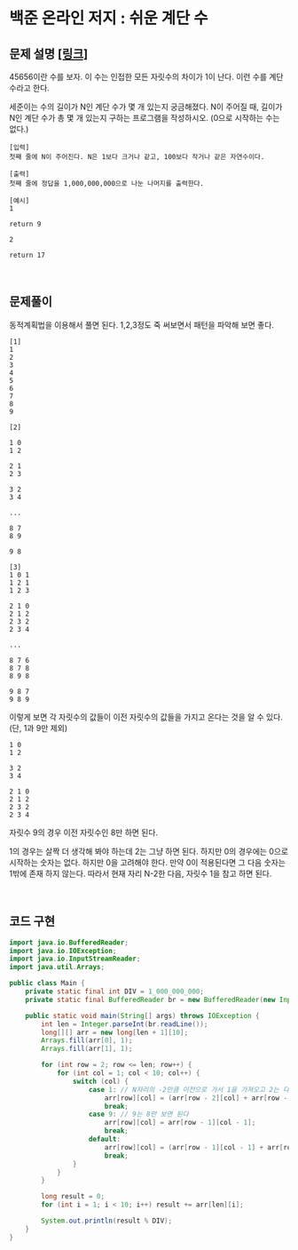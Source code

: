 # 백준 온라인 저지 : 쉬운 계단 수

## 문제 설명 [[링크]](https://www.acmicpc.net/problem/10844)

45656이란 수를 보자. 이 수는 인접한 모든 자릿수의 차이가 1이 난다. 이런 수를 계단 수라고 한다. 

세준이는 수의 길이가 N인 계단 수가 몇 개 있는지 궁금해졌다. N이 주어질 때, 길이가 N인 계단 수가 총 몇 개 있는지 구하는 프로그램을 작성하시오. (0으로 시작하는 수는 없다.)

```
[입력]
첫째 줄에 N이 주어진다. N은 1보다 크거나 같고, 100보다 작거나 같은 자연수이다.

[출력]
첫째 줄에 정답을 1,000,000,000으로 나눈 나머지를 출력한다.

[예시]
1

return 9

2

return 17
```

​      

## 문제풀이

동적계획법을 이용해서 풀면 된다. 1,2,3정도 죽 써보면서 패턴을 파악해 보면 좋다.

```
[1]
1
2
3
4
5
6
7
8
9

[2]

1 0
1 2

2 1
2 3

3 2
3 4

...

8 7
8 9

9 8

[3]
1 0 1
1 2 1
1 2 3

2 1 0
2 1 2
2 3 2
2 3 4

...

8 7 6
8 7 8
8 9 8

9 8 7
9 8 9
```



이렇게 보면 각 자릿수의 값들이 이전 자릿수의 값들을 가지고 온다는 것을 알 수 있다. (단, 1과 9만 제외)

```
1 0
1 2

3 2
3 4

2 1 0
2 1 2
2 3 2
2 3 4
```

자릿수 9의 경우 이전 자릿수인 8만 하면 된다.

1의 경우는 살짝 더 생각해 봐야 하는데 2는 그냥 하면 된다. 하지만 0의 경우에는 0으로 시작하는 숫자는 없다. 하지만 0을 고려해야 한다. 만약 0이 적용된다면 그 다음 숫자는 1밖에 존재 하지 않는다. 따라서 현재 자리 N-2한 다음, 자릿수 1을 참고 하면 된다.

​    


## 코드 구현

```java
import java.io.BufferedReader;
import java.io.IOException;
import java.io.InputStreamReader;
import java.util.Arrays;

public class Main {
    private static final int DIV = 1_000_000_000;
    private static final BufferedReader br = new BufferedReader(new InputStreamReader(System.in));

    public static void main(String[] args) throws IOException {
        int len = Integer.parseInt(br.readLine());
        long[][] arr = new long[len + 1][10];
        Arrays.fill(arr[0], 1);
        Arrays.fill(arr[1], 1);

        for (int row = 2; row <= len; row++) {
            for (int col = 1; col < 10; col++) {
                switch (col) {
                    case 1:	// N자리의 -2만큼 이전으로 가서 1을 가져오고 2는 다른 것들과 동일하게 가져온다.
                        arr[row][col] = (arr[row - 2][col] + arr[row - 1][col + 1]) % DIV;
                        break;
                    case 9:	// 9는 8만 보면 된다
                        arr[row][col] = arr[row - 1][col - 1];
                        break;
                    default:
                        arr[row][col] = (arr[row - 1][col - 1] + arr[row - 1][col + 1]) % DIV;
                        break;
                }
            }
        }

        long result = 0;
        for (int i = 1; i < 10; i++) result += arr[len][i];

        System.out.println(result % DIV);
    }
}
```




